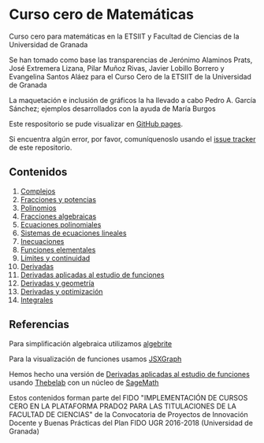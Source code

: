 # Curso cero de Matemáticas

Curso cero para matemáticas en la ETSIIT y Facultad de Ciencias de la Universidad de Granada

Se han tomado como base las transparencias de Jerónimo Alaminos Prats, José Extremera Lizana, Pilar Muñoz Rivas, Javier Lobillo Borrero y Evangelina Santos Aláez para el Curso Cero de la ETSIIT de la Universidad de Granada

La maquetación e inclusión de gráficos la ha llevado a cabo Pedro A. García Sánchez; ejemplos desarrollados con la ayuda de María Burgos

Este respositorio se pude visualizar en [GitHub pages](https://pedritomelenas.github.io/Curso-0-Matematicas).

Si encuentra algún error, por favor, comuníquenoslo usando el [issue tracker](https://github.com/cursos-0-fc-ugr/Matematicas/issues) de este repositorio.

## Contenidos

1. [Complejos](00-complejos.html)
1. [Fracciones y potencias](00-fracciones-potencias.html)
1. [Polinomios](00-polinomios.html)
1. [Fracciones algebraicas](01-fracciones_algebraicas.html)
2. [Ecuaciones polinomiales](00-ecuaciones-polinomicas.html)
3. [Sistemas de ecuaciones lineales](00-sistemas-ecuaciones-lineales.html)
3. [Inecuaciones](02-inecuaciones.html)
4. [Funciones elementales](03-funciones_elementales.html)
5. [Límites y continuidad](04-limites.html)
6. [Derivadas](05-derivadas.html)
7. [Derivadas aplicadas al estudio de funciones](06-derivadas-app-estudio-func.html)
8. [Derivadas y geometría](06-derivadas-app-geometria.html)
9. [Derivadas y optimización](06-derivadas-app-optimizacion.html)
10. [Integrales](07-integrales.html)


## Referencias

Para simplificación algebraica utilizamos [algebrite](http://algebrite.org)

Para la visualización de funciones usamos [JSXGraph](http://jsxgraph.uni-bayreuth.de)

Hemos hecho una versión de [Derivadas aplicadas al estudio de funciones](derivadas-app-estudio-func-thebelab.html) usando  [Thebelab](https://github.com/minrk/thebelab) con un núcleo de [SageMath](http://www.sagemath.org)

Estos contenidos forman parte del FIDO "IMPLEMENTACIÓN DE CURSOS CERO EN LA PLATAFORMA PRADO2 PARA LAS TITULACIONES DE LA FACULTAD DE CIENCIAS" de la Convocatoria de Proyectos de Innovación Docente y Buenas Prácticas del Plan FIDO UGR 2016-2018 (Universidad de Granada)
